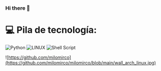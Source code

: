### Hi there 👋

# 💻 Pila de tecnología:
![Python](https://img.shields.io/badge/python-3670A0?style=for-the-badge&logo=python&logoColor=ffdd54) ![LINUX](https://img.shields.io/badge/Linux-FCC624?style=for-the-badge&logo=linux&logoColor=black) ![Shell Script](https://img.shields.io/badge/shell_script-%23121011.svg?style=for-the-badge&logo=gnu-bash&logoColor=white)
<!-- # 📊 GitHub Stats:
![](https://github-readme-stats.vercel.app/api?username=milomirco&theme=dark&hide_border=false&include_all_commits=false&count_private=false)<br/>
![](https://github-readme-streak-stats.herokuapp.com/?user=milomirco&theme=dark&hide_border=false)<br/>
![](https://github-readme-stats.vercel.app/api/top-langs/?username=milomirco&theme=dark&hide_border=false&include_all_commits=false&count_private=false&layout=compact) -->
![https://github.com/milomirco](https://github.com/milomirco/milomirco/blob/main/wall_arch_linux.jpg)
<!-- ### ✍️ Random Dev Quote
![](https://quotes-github-readme.vercel.app/api?type=horizontal&theme=merko)

---
[![](https://visitcount.itsvg.in/api?id=milomirco&icon=0&color=9)](https://visitcount.itsvg.in) -->

<!-- Proudly created with GPRM ( https://gprm.itsvg.in ) -->
<!--
**milomirco/milomirco** is a ✨ _special_ ✨ repository because its `README.md` (this file) appears on your GitHub profile.

Here are some ideas to get you started:

- 🔭 I’m currently working on ...
- 🌱 I’m currently learning ...
- 👯 I’m looking to collaborate on ...
- 🤔 I’m looking for help with ...
- 💬 Ask me about ...
- 📫 How to reach me: ...
- 😄 Pronouns: ...
- ⚡ Fun fact: ...
-->

